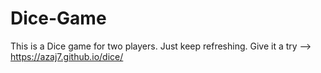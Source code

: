 # Dice-Game
This is a Dice game for two players. Just keep refreshing.
Give it a try --> https://azaj7.github.io/dice/ 
